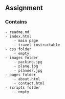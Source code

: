 ## Assignment 

### Contains

    - readme.md
    - index.html
        - main page
        - travel instructable
    - css folder
        - empty
    - images folder
        - packing.jpg
        - plane.jpg
        - planner.jpg
    - pages folder
        - about.html
        - contact.html
    - scripts folder
        - empty
